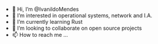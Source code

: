 - 👋 Hi, I’m @IvanildoMendes
- 👀 I’m interested in operational systems, network and I.A.
- 🌱 I’m currently learning Rust
- 💞️ I’m looking to collaborate on open source projects
- 📫 How to reach me ...

<!---
IvanildoMendes/IvanildoMendes is a ✨ special ✨ repository because its `README.md` (this file) appears on your GitHub profile.
You can click the Preview link to take a look at your changes.
--->
